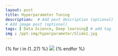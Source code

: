 ```yaml
---
layout: post
title: Hyperparameter Tuning
description:  # Add post description (optional)
# Add image post (optional)
tags: [ Data Science, Deep learning] # add tag
img : /ppt-img/hyperparameter/Slide1.jpg
---
```


{% for i in (1..27) %}
  <img src="{{site.baseurl}}/assets/ppt-img/hyperparameter/Slide{{i}}.jpg"/>
{% endfor %}
